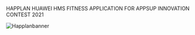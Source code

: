 
HAPPLAN HUAWEI HMS FITNESS APPLICATION FOR APPSUP INNOVATION CONTEST 2021










![Happlanbanner](https://user-images.githubusercontent.com/48213736/132124423-15224f3f-9216-4d21-8aa2-1a4723f9dc4b.jpg)


























